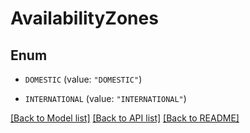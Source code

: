 # AvailabilityZones

## Enum


* `DOMESTIC` (value: `"DOMESTIC"`)

* `INTERNATIONAL` (value: `"INTERNATIONAL"`)


[[Back to Model list]](../README.md#documentation-for-models) [[Back to API list]](../README.md#documentation-for-api-endpoints) [[Back to README]](../README.md)


